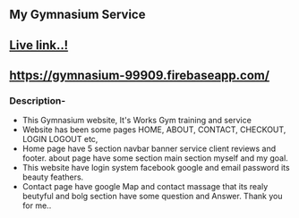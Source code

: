 ## My Gymnasium Service

## [Live link..!](https://gymnasium-99909.firebaseapp.com/)

## https://gymnasium-99909.firebaseapp.com/

### Description-

- This Gymnasium website, It's Works Gym training and service
- Website has been some pages HOME, ABOUT, CONTACT, CHECKOUT, LOGIN LOGOUT etc,
- Home page have 5 section navbar banner service client reviews and footer. about page have some section main section myself and my goal.
- This website have login system facebook google and email password its beauty feathers.
- Contact page have google Map and contact massage that its realy beutyful and bolg section have some question and Answer. Thank you for me..

